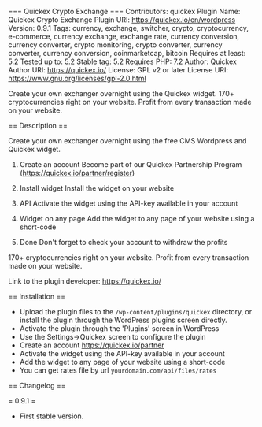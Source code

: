 === Quickex Сrypto Exchange ===
Contributors: quickex
Plugin Name: Quickex Сrypto Exchange
Plugin URI: https://quickex.io/en/wordpress
Version: 0.9.1
Tags: currency, exchange, switcher, crypto, cryptocurrency, e-commerce, currency exchange, exchange rate, currency conversion, currency converter, crypto monitoring, crypto converter, currency converter, currency conversion, coinmarketcap, bitcoin
Requires at least: 5.2
Tested up to: 5.2
Stable tag: 5.2
Requires PHP: 7.2
Author: Quickex
Author URI: https://quickex.io/
License: GPL v2 or later
License URI: https://www.gnu.org/licenses/gpl-2.0.html

Create your own exchanger overnight using the Quickex widget. 170+ cryptocurrencies right on your website. Profit from every transaction made on your website.

== Description ==

Create your own exchanger overnight using the free CMS Wordpress and Quickex widget.

1. Create an account
Become part of our Quickex Partnership Program (https://quickex.io/partner/register)

2. Install widget
Install the widget on your website

3. API
Activate the widget using the API-key available in your account

4. Widget on any page
Add the widget to any page of your website using a short-code

5. Done
Don't forget to check your account to withdraw the profits

170+ cryptocurrencies right on your website. Profit from every transaction made on your website.

Link to the plugin developer: https://quickex.io/

== Installation ==

*   Upload the plugin files to the `/wp-content/plugins/quickex` directory, or install the plugin through the WordPress plugins screen directly.
*   Activate the plugin through the 'Plugins' screen in WordPress
*   Use the Settings->Quickex screen to configure the plugin
*   Create an account https://quickex.io/partner
*   Activate the widget using the API-key available in your account
*   Add the widget to any page of your website using a short-code
*   You can get rates file by url `yourdomain.com/api/files/rates`

== Changelog ==

= 0.9.1 =
* First stable version.